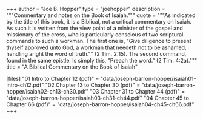 +++
author = "Joe B. Hopper"
type = "joehopper"
description = """Commentary and notes on the Book of Isaiah."""
quote = """As indicated by the title of this book, it is a Biblical, not a critical commentary on Isaiah. As such it is written from the view point of a minister of the gospel and missionary of the cross, who is particularly conscious of two scriptural commands to such a workman. The first one is, "Give diligence to present thyself approved unto God, a workman that needeth not to be ashamed, handling aright the word of truth."" (2 Tim. 2:15). The second command, found in the same epistle. Is simply this, "Preach the word." (2 Tim. 4:2a)."""
title = "A Biblical Commentary on the Book of Isaiah"

[files]
"01 Intro to Chapter 12 (pdf)" = "data/joseph-barron-hopper/isaiah01-intro-ch12.pdf"
"02 Chapter 13 to Chapter 30 (pdf)" = "data/joseph-barron-hopper/isaiah02-ch13-ch30.pdf"
"03 Chapter 31 to Chapter 44 (pdf)" = "data/joseph-barron-hopper/isaiah03-ch31-ch44.pdf"
"04 Chapter 45 to Chapter 66 (pdf)" = "data/joseph-barron-hopper/isaiah04-ch45-ch66.pdf"
+++